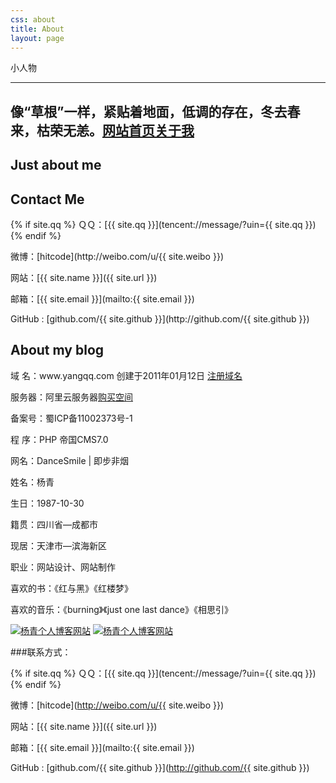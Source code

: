 ```yaml
---
css: about
title: About
layout: page
---
```


小人物

---

<article class="aboutcon">
<h1 class="t_nav"><span>像“草根”一样，紧贴着地面，低调的存在，冬去春来，枯荣无恙。</span><a href="/" class="n1">网站首页</a><a href="/" class="n2">关于我</a></h1>
<div class="about left">
  <h2>Just about me</h2>
    <ul> 
     <p></p>
    </ul>
	<h2>Contact Me</h2>
	<p>
	{% if site.qq %}
	ＱＱ：[{{ site.qq }}](tencent://message/?uin={{ site.qq }})
	{% endif %}
	</P>
	<p>
	微博：[hitcode](http://weibo.com/u/{{ site.weibo }})
	</p>
	<p>
	网站：[{{ site.name }}]({{ site.url }})
	</p>
	<p>
	邮箱：[{{ site.email }}](mailto:{{ site.email }})
	</p>
	<p>
	GitHub : [github.com/{{ site.github }}](http://github.com/{{ site.github }})
	</p>
    <h2>About my blog</h2>
    <p>域  名：www.yangqq.com 创建于2011年01月12日 <a href="/" class="blog_link" target="_blank">注册域名</a></p>
    <p>服务器：阿里云服务器<a href="/" class="blog_link" target="_blank">购买空间</a></p>
    <p>备案号：蜀ICP备11002373号-1</p>
    <p>程  序：PHP 帝国CMS7.0</p>
</div>
<aside class="right">  
    <div class="about_c">
    <p>网名：<span>DanceSmile</span> | 即步非烟</p>
    <p>姓名：杨青 </p>
    <p>生日：1987-10-30</p>
    <p>籍贯：四川省—成都市</p>
    <p>现居：天津市—滨海新区</p>
    <p>职业：网站设计、网站制作</p>
    <p>喜欢的书：《红与黑》《红楼梦》</p>
    <p>喜欢的音乐：《burning》《just one last dance》《相思引》</p>
<a target="_blank" href="http://wp.qq.com/wpa/qunwpa?idkey=d4d4a26952d46d564ee5bf7782743a70d5a8c405f4f9a33a60b0eec380743c64">
<img src="http://pub.idqqimg.com/wpa/images/group.png" alt="杨青个人博客网站" title="杨青个人博客网站"></a>
<a target="_blank" href="http://mail.qq.com/cgi-bin/qm_share?t=qm_mailme&amp;email=HHh9cn95b3F1cHVye1xtbTJ-c3E" ><img src="http://rescdn.qqmail.com/zh_CN/htmledition/images/function/qm_open/ico_mailme_22.png" alt="杨青个人博客网站"></a>
</div>     
</aside>
</article>

###联系方式：

{% if site.qq %}
ＱＱ：[{{ site.qq }}](tencent://message/?uin={{ site.qq }})
{% endif %}

微博：[hitcode](http://weibo.com/u/{{ site.weibo }})

网站：[{{ site.name }}]({{ site.url }})

邮箱：[{{ site.email }}](mailto:{{ site.email }})

GitHub : [github.com/{{ site.github }}](http://github.com/{{ site.github }})
